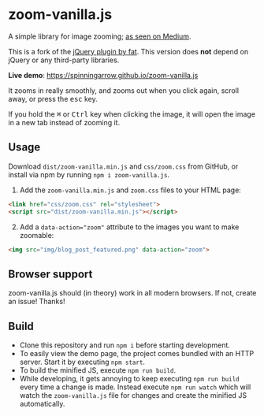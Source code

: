 # zoom-vanilla.js

A simple library for image zooming; [as seen on Medium][medium-zoom-article].

This is a fork of the [jQuery plugin by fat][fat-zoom]. This version does
**not** depend on jQuery or any third-party libraries.

**Live demo**: https://spinningarrow.github.io/zoom-vanilla.js

It zooms in really smoothly, and zooms out when you click again, scroll away,
or press the <kbd>esc</kbd> key.

If you hold the <kbd>⌘</kbd> or <kbd>Ctrl</kbd> key when clicking the image, it
will open the image in a new tab instead of zooming it.

## Usage

Download `dist/zoom-vanilla.min.js` and `css/zoom.css` from GitHub, or install
via npm by running `npm i zoom-vanilla.js`.

1. Add the `zoom-vanilla.min.js` and `zoom.css` files to your HTML page:

  ```html
  <link href="css/zoom.css" rel="stylesheet">
  <script src="dist/zoom-vanilla.min.js"></script>
  ```

2. Add a `data-action="zoom"` attribute to the images you want to make
   zoomable:

  ```html
  <img src="img/blog_post_featured.png" data-action="zoom">
  ```

## Browser support

zoom-vanilla.js should (in theory) work in all modern browsers. If not, create
an issue! Thanks!

[medium-zoom-article]: https://medium.com/designing-medium/image-zoom-on-medium-24d146fc0c20
[fat-zoom]: https://github.com/fat/zoom.js

## Build

- Clone this repository and run `npm i` before starting development.
- To easily view the demo page, the project comes bundled with an HTTP server.
Start it by executing `npm start`.
- To build the minified JS, execute `npm run build`.
- While developing, it gets annoying to keep executing `npm run build` every time
a change is made. Instead execute `npm run watch` which will watch the
`zoom-vanilla.js` file for changes and create the minified JS automatically.
